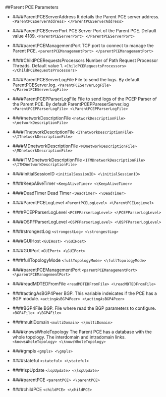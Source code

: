 ##Parent PCE Parameters

+ ####ParentPCEServerAddress
It details the Parent PCE server address.
 `<ParentPCEServerAddress> </ParentPCEServerAddress>`

+ ####ParentPCEServerPort
PCE Server Port of the Parent PCE. Default value 4189. `<ParentPCEServerPort> </ParentPCEServerPort>`

+ ####parentPCEManagementPort
TCP port to connect to manage the Parent PCE. `<parentPCEManagementPort> </parentPCEManagementPort>`

+ ####ChildPCERequestsProcessors
Number of Path Request Processor Threads. Default value 1. `<ChildPCERequestsProcessors> </ChildPCERequestsProcessors>`

+ ####ParentPCEServerLogFile
File to send the logs. By default ParentPCEServer.log. `<ParentPCEServerLogFile> </ParentPCEServerLogFile>`

+ ####ParentPCEPParserLogFile
File to send logs of the PCEP Parser of the Parent PCE. By default ParentPCEPPareserServer.log `<ParentPCEPParserLogFile> <\ParentPCEPParserLogFile>`

+ ####networkDescriptionFile
`<networkDescriptionFile> <\networkDescriptionFile>`

+ ####ITnetworkDescriptionFile
`<ITnetworkDescriptionFile> <\ITnetworkDescriptionFile>`

+ ####MDnetworkDescriptionFile
`<MDnetworkDescriptionFile> <\MDnetworkDescriptionFile>`

+ ####ITMDnetworkDescriptionFile
`<ITMDnetworkDescriptionFile> <\ITMDnetworkDescriptionFile>`

+ ####initialSessionID
`<initialSessionID> <\initialSessionID>`

+ ####KeepAliveTimer
`<KeepAliveTimer> <\KeepAliveTimer>`

+ ####DeadTimer
Dead Timer
`<DeadTimer> <\DeadTimer>`

+ ####ParentPCELogLevel
`<ParentPCELogLevel> <\ParentPCELogLevel>`

+ ####PCEPParserLogLevel
`<PCEPParserLogLevel> <\PCEPParserLogLevel>`

+ ####OSPFParserLogLevel
`<OSPFParserLogLevel> <\OSPFParserLogLevel>`

+ ####strongestLog
`<strongestLog> <\strongestLog>`

+ ####GUIHost
`<GUIHost> <\GUIHost>`

+ ####GUIPort
`<GUIPort> <\GUIPort>`

+ ####fullTopologyMode
`<fullTopologyMode> <\fullTopologyMode>`

+ ####parentPCEManagementPort
`<parentPCEManagementPort> <\parentPCEManagementPort>`

+ ####readMDTEDFromFile
`<readMDTEDFromFile> <\readMDTEDFromFile>`

+ ####actingAsBGP4Peer
BGP. This variable indeicates if the PCE has a BGP module.
`<actingAsBGP4Peer> <\actingAsBGP4Peer>`

+ ####BGP4File
BGP. File where read the BGP parameters to configure.
`<BGP4File> <\BGP4File>`

+ ####multiDomain
`<multiDomain> <\multiDomain>`

+ ####knowsWholeTopology
The Parent PCE has a database with the whole topology. The interdomain and intradomain links.
`<knowsWholeTopology> <\knowsWholeTopology>`

+ ####gmpls
`<gmpls> <\gmpls>`

+ ####stateful
`<stateful> <\stateful>`

+ ####lspUpdate
`<lspUpdate> <\lspUpdate>`

+ ####parentPCE
`<parentPCE> <\parentPCE>`

+ ####childPCE
`<childPCE> <\childPCE>`







